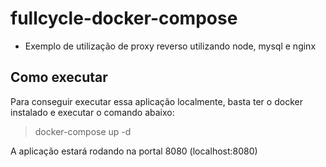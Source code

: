 # fullcycle-docker-compose
- Exemplo de utilização de proxy reverso utilizando node, mysql e nginx

## Como executar

Para conseguir executar essa aplicação localmente, basta ter o docker instalado e executar o comando abaixo:

> docker-compose up -d

A aplicação estará rodando na portal 8080 (localhost:8080)
